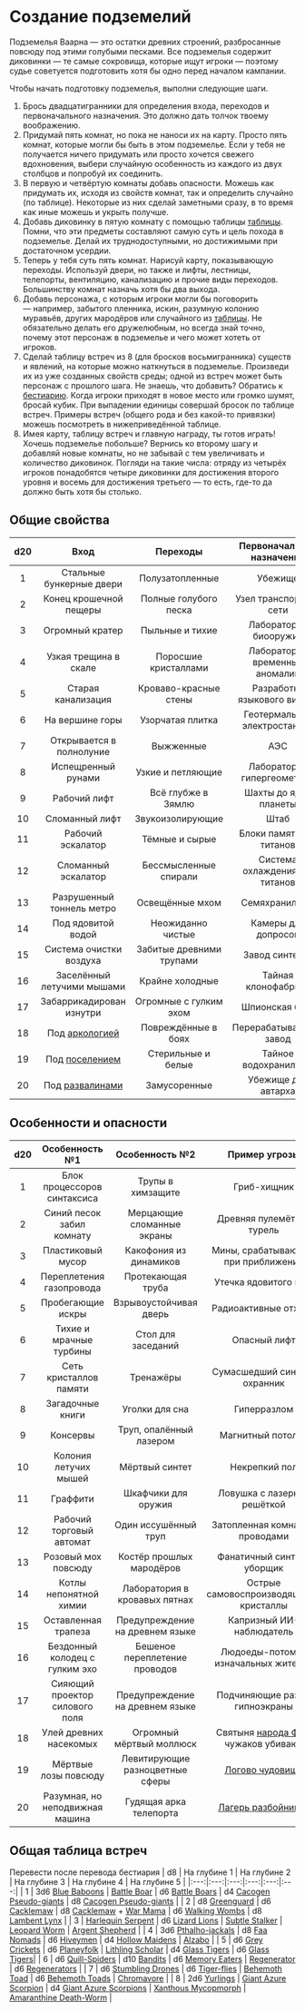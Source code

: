 # Создание подземелий

Подземелья Ваарна — это остатки древних строений, разбросанные повсюду под этими голубыми песками. Все подземелья содержит диковинки — те самые сокровища, которые ищут игроки — поэтому судье советуется подготовить хотя бы одно перед началом кампании.

Чтобы начать подготовку подземелья, выполни следующие шаги.

1. Брось двадцатигранники для определения входа, переходов и первоначального назначения. Это должно дать толчок твоему воображению.
2. Придумай пять комнат, но пока не наноси их на карту. Просто пять комнат, которые могли бы быть в этом подземелье. Если у тебя не получается ничего придумать или просто хочется свежего вдохновения, выбери случайную особенность из каждого из двух столбцов и попробуй их соединить.
3. В первую и четвёртую комнаты добавь опасности. Можешь как придумать их, исходя из свойств комнат, так и определить случайно (по таблице). Некоторые из них сделай заметными сразу, в то время как иные можешь и укрыть получше.
4. Добавь диковинку в пятую комнату с помощью таблицы [таблицы](https://piotr-bojkoff.github.io/vaarn-rus/#/генераторы?id=сто-диковинок). Помни, что эти предметы составляют самую суть и цель похода в подземелье. Делай их труднодоступными, но достижимыми при достаточном усердии.
5. Теперь у тебя суть пять комнат. Нарисуй карту, показывающую переходы. Используй двери, но также и лифты, лестницы, телепорты, вентиляцию, канализацию и прочие виды переходов. Большинству комнат назначь хотя бы два выхода.
6. Добавь персонажа, с которым игроки могли бы поговорить — например, забытого пленника, искин, разумную колонию муравьёв, других мародёров или случайного из [таблицы](https://piotr-bojkoff.github.io/vaarn-rus/#/генераторы?id=быстрый-генератор-персонажей). Не обязательно делать его дружелюбным, но всегда знай точно, почему этот персонаж в подземелье и чего может хотеть от игроков.
7. Сделай таблицу встреч из 8 (для бросков восьмигранника) существ и явлений, на которые можно наткнуться в подземелье. Произведи их из уже созданных свойств среды; одной из встреч может быть персонаж с прошлого шага. Не знаешь, что добавить? Обратись к [бестиарию](https://piotr-bojkoff.github.io/vaarn-rus/#/бестиарий). Когда игроки приходят в новое место или громко шумят, бросай кубик. При выпадении единицы совершай бросок по таблице встреч. Примеры встреч (общего рода и без какой-то привязки) можешь посмотреть в нижеприведённой таблице.
8. Имея карту, таблицу встреч и главную награду, ты готов играть! Хочешь подземелье побольше? Вернись ко второму шагу и добавляй новые комнаты, но не забывай с тем увеличивать и количество диковинок. Погляди на такие числа: отряду из четырёх игроков понадобятся четыре диковинки для достижения второго уровня и восемь для достижения третьего — то есть, где-то да должно быть хотя бы столько.

## Общие свойства
| d20 | Вход | Переходы | Первоначальное назначение |
|:---:|:---:|:---:|:---:|
| 1 | Стальные бункерные двери | Полузатопленные | Убежище |
| 2 | Конец крошечной пещеры | Полные голубого песка | Узел транспортной сети |
| 3 | Огромный кратер | Пыльные и тихие | Лаборатория биооружия |
| 4 | Узкая трещина в скале | Поросшие кристаллами | Лаборатория временных аномалий |
| 5 | Старая канализация | Кроваво-красные стены | Разработка языкового вируса |
| 6 | На вершине горы | Узорчатая плитка | Геотермальная электростанция |
| 7 | Открывается в полнолуние | Выжженные | АЭС |
| 8 | Испещренный рунами | Узкие и петляющие | Лаборатория гипергеометрии |
| 9 | Рабочий лифт | Всё глубже в Зямлю | Шахты до ядра планеты |
| 10 | Сломанный лифт | Звукоизолирующие | Штаб |
| 11 | Рабочий эскалатор | Тёмные и сырые | Блоки памяти ИИ титанов |
| 12 | Сломанный эскалатор | Бессмысленные спирали | Система охлаждения ИИ титанов |
| 13 | Разрушенный тоннель метро | Освещённые мхом | Семяхранилище |
| 14 | Под ядовитой водой | Неожиданно чистые | Камеры для допросов |
| 15 | Система очистки воздуха | Забитые древними трупами | Завод синтетов |
| 16 | Заселённый летучими мышами | Крайне холодные | Тайная клонофабрика |
| 17 | Забаррикадирован изнутри | Огромные с гулким эхом | Шпионская база |
| 18 | Под [аркологией](https://piotr-bojkoff.github.io/vaarn-rus/#/области/внутренность?id=аркология) | Повреждённые в боях | Перерабатывающий завод |
| 19 | Под [поселением](https://piotr-bojkoff.github.io/vaarn-rus/#/области/внутренность?id=поселение) | Стерильные и белые | Тайное водохранилище |
| 20 | Под [развалинами](https://piotr-bojkoff.github.io/vaarn-rus/#/области/внутренность?id=развалины) | Замусоренные | Убежище для автарха |

## Особенности и опасности
| d20 | Особенность №1 | Особенность №2 | Пример угрозы |
|:---:|:---:|:---:|:---:|
| 1 | Блок процессоров синтаксиса | Трупы в химзащите | Гриб-хищник |
| 2 | Синий песок забил комнату | Мерцающие сломанные экраны | Древняя пулемётная турель |
| 3 | Пластиковый мусор | Какофония из динамиков | Мины, срабатывающие при приближении |
| 4 | Переплетения газопровода | Протекающая труба | Утечка ядовитого газа |
| 5 | Пробегающие искры | Взрывоустойчивая дверь | Радиоактивные отходы |
| 6 | Тихие и мрачные турбины | Стол для заседаний | Опасный лифт |
| 7 | Сеть кристаллов памяти | Тренажёры | Сумасшедший синтет-охранник |
| 8 | Загадочные книги | Уголки для сна | Гиперразлом |
| 9 | Консервы | Труп, опалённый лазером | Магнитный потолок |
| 10 | Колония летучих мышей | Мёртвый синтет | Некрепкий пол |
| 11 | Граффити  | Шкафчики для оружия | Ловушка с лазерной решёткой |
| 12 | Рабочий торговый автомат | Один иссушённый труп | Затопленная комната с проводами |
| 13 | Розовый мох повсюду | Костёр прошлых мародёров | Фанатичный синтет-уборщик |
| 14 | Котлы непонятной химии | Лаборатория в кровавых пятнах | Острые самовоспроизводящиеся кристаллы |
| 15 | Оставленная трапеза | Предупреждение на древнем языке | Капризный ИИ-наблюдатель |
| 16 | Бездонный колодец с гулким эхо | Бешеное переплетение проводов | Людоеды-потомки изначальных жителей |
| 17 | Сияющий проектор силового поля | Предупреждение на древнем языке | Подчиняющие разум гипноэкраны |
| 18 | Улей древних насекомых | Огромный мёртвый моллюск | Святыня [народа Фаа](https://piotr-bojkoff.github.io/vaarn-rus/#/области/внутренность?id=лагерь-фаа); чужаков убивают |
| 19 | Мёртвые лозы повсюду | Левитирующие разноцветные сферы | [Логово чудовища](https://piotr-bojkoff.github.io/vaarn-rus/#/области/внутренность?id=логово)  |
| 20 | Разумная, но неподвижная машина | Гудящая арка телепорта | [Лагерь разбойников](https://piotr-bojkoff.github.io/vaarn-rus/#/области/внутренность?id=лагерь-разбойников) |

## Общая таблица встреч
Перевести после перевода бестиария
| d8 | На глубине 1 | На глубине 2 | На глубине 3 | На глубине 4 | На глубине 5 |
|:---:|:---:|:---:|:---:|:---:|:---:|
| 1 | 3d6 [Blue Baboons](https://vaarn.github.io/#/bestiary?id=blue-baboon) | [Battle Boar](https://vaarn.github.io/#/bestiary?id=battle-boar) | d6 [Battle Boars](https://vaarn.github.io/#/bestiary?id=battle-boar) | d4 [Cacogen Pseudo-giants](https://vaarn.github.io/#/bestiary?id=cacogen-psuedo-giant) | d8 [Cacogen Pseudo-giants](https://vaarn.github.io/#/bestiary?id=cacogen-psuedo-giant) |
| 2 | d8 [Greenguard](https://vaarn.github.io/#/bestiary?id=greenguard) | d6 [Cacklemaw](https://vaarn.github.io/#/bestiary?id=cacklemaw) | d8 [Cacklemaw](https://vaarn.github.io/#/bestiary?id=cacklemaw) + [War Mama](https://vaarn.github.io/#/bestiary?id=cacklemaw-war-mama) | d6 [Walking Wombs](https://vaarn.github.io/#/bestiary?id=walking-womb) | d8 [Lambent Lynx](https://vaarn.github.io/#/bestiary?id=lambent-lynx) |
| 3 | [Harlequin Serpent](https://vaarn.github.io/#/bestiary?id=harlequin-serpent) | d6 [Lizard Lions](https://vaarn.github.io/#/bestiary?id=lizard-lion) | [Subtle Stalker](https://vaarn.github.io/#/bestiary?id=subtle-stalker) | [Leopard Worm](https://vaarn.github.io/#/bestiary?id=leopard-worm) | [Argent Shepherd](https://vaarn.github.io/#/bestiary?id=argent-shepherd) |
| 4 | 3d6 [Pthalho-jackals](https://vaarn.github.io/#/bestiary?id=memory-eater) | d8 [Faa Nomads](https://vaarn.github.io/#/bestiary?id=faa-nomad)  | d6 [Hiveymen](https://vaarn.github.io/#/bestiary?id=hiveyman) | d4 [Hollow Maidens](https://vaarn.github.io/#/bestiary?id=hollow-maiden) | [Alzabo](https://vaarn.github.io/#/bestiary?id=alzabo) |
| 5 | d6 [Grey Crickets](https://vaarn.github.io/#/bestiary?id=grey-cricket) | d6 [Planeyfolk](https://vaarn.github.io/#/bestiary?id=planeyfolk) | [Lithling Scholar](https://vaarn.github.io/#/bestiary?id=lithling-scholar) | d4 [Glass Tigers](https://vaarn.github.io/#/bestiary?id=glass-tiger) | d6 [Glass Tigers](https://vaarn.github.io/#/bestiary?id=glass-tiger)|
| 6 | d6 [Quill-Spiders](https://vaarn.github.io/#/bestiary?id=quill-spider) | d10 [Bandits](https://vaarn.github.io/#/bestiary?id=bandit) | d6 [Memory Eaters](https://vaarn.github.io/#/bestiary?id=memory-eater) | [Regenerator](https://vaarn.github.io/#/bestiary?id=regenerator) | d6 [Regenerators](https://vaarn.github.io/#/bestiary?id=regenerator) |
| 7 | d6 [Stumbling Drones](https://vaarn.github.io/#/bestiary?id=stumbling-drone) | d6 [Tiger-flies](https://vaarn.github.io/#/bestiary?id=tiger-fly) | [Behemoth Toad](https://vaarn.github.io/#/bestiary?id=behemoth-toad) | d6 [Behemoth Toads](https://vaarn.github.io/#/bestiary?id=behemoth-toad) | [Chromavore](https://vaarn.github.io/#/bestiary?id=chromavore) |
| 8 | 2d6 [Yurlings](https://vaarn.github.io/#/bestiary?id=yurling) | [Giant Azure Scorpion](https://vaarn.github.io/#/bestiary?id=giant-azure-scorpion) | d4 [Giant Azure Scorpions](https://vaarn.github.io/#/bestiary?id=giant-azure-scorpion) | [Xanthous Mycopmorph](https://vaarn.github.io/#/bestiary?id=xanthous-mycomorph) | [Amaranthine Death-Worm](https://vaarn.github.io/#/bestiary?id=amaranthine-death-worm) |
